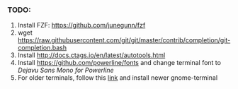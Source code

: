 
### TODO:

1. Install FZF: https://github.com/junegunn/fzf
2. wget https://raw.githubusercontent.com/git/git/master/contrib/completion/git-completion.bash
3. Install http://docs.ctags.io/en/latest/autotools.html
4. Install https://github.com/powerline/fonts and change terminal font to _Dejavu Sans Mono for Powerline_
5. For older terminals, follow this [link][1] and install newer gnome-terminal

[1]: http://homeonrails.com/2016/05/truecolor-in-gnome-terminal-tmux-and-neovim/
